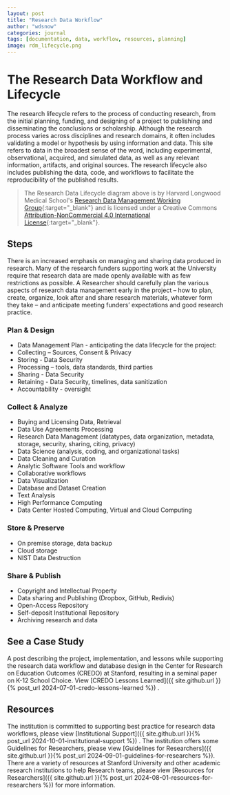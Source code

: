 ```yaml
---
layout: post
title: "Research Data Workflow"
author: "wdsnow"
categories: journal
tags: [documentation, data, workflow, resources, planning]
image: rdm_lifecycle.png
---
```


# The Research Data Workflow and Lifecycle

The research lifecycle refers to the process of conducting research, from the initial planning, funding, and designing of a project to publishing and disseminating the conclusions or scholarship. Although the research process varies across disciplines and research domains, it often includes validating a model or hypothesis by using information and data. This site refers to data in the broadest sense of the word, including experimental, observational, acquired, and simulated data, as well as any relevant information, artifacts, and original sources. The research lifecycle also includes publishing the data, code, and workflows to facilitate the reproducibility of the published results.

> The Research Data Lifecycle diagram above is by Harvard Longwood Medical School's [Research Data Management Working Group](https://datamanagement.hms.harvard.edu/about-rdmwg){:target="_blank"} and is licensed under a Creative Commons [Attribution-NonCommercial 4.0 International License](https://creativecommons.org/licenses/by-nc/4.0/){:target="_blank"}.

## Steps

There is an increased emphasis on managing and sharing data produced in research. Many of the research funders supporting work at the University require that research data are made openly available with as few restrictions as possible. A Researcher should carefully plan the various aspects of research data management early in the project – how to plan, create, organize, look after and share research materials, whatever form they take – and anticipate meeting funders’ expectations and good research practice. 

### Plan & Design
* Data Management Plan - anticipating the data lifecycle for the project:
* Collecting – Sources, Consent & Privacy
* Storing - Data Security
* Processing – tools, data standards, third parties
* Sharing - Data Security
* Retaining - Data Security, timelines, data sanitization
* Accountability - oversight

### Collect & Analyze
* Buying and Licensing Data, Retrieval
* Data Use Agreements Processing
* Research Data Management (datatypes, data organization, metadata, storage, security, sharing, citing, privacy)
* Data Science (analysis, coding, and organizational tasks)
* Data Cleaning and Curation
* Analytic Software Tools and workflow
* Collaborative workflows
* Data Visualization
* Database and Dataset Creation
* Text Analysis
* High Performance Computing
* Data Center Hosted Computing, Virtual and Cloud Computing

### Store & Preserve
* On premise storage, data backup
* Cloud storage
* NIST Data Destruction

### Share & Publish
* Copyright and Intellectual Property
* Data sharing and Publishing (Dropbox, GitHub, Redivis)
* Open-Access Repository
* Self-deposit Institutional Repository
* Archiving research and data



## See a Case Study

A post describing the project, implementation, and lessons while supporting the research data workflow and database design in the Center for Research on Education Outcomes (CREDO) at Stanford, resulting in a seminal paper on K-12 School Choice. View [CREDO Lessons Learned]({{ site.github.url }}{% post_url 2024-07-01-credo-lessons-learned %}) .

## Resources

The institution is committed to supporting best practice for research data workflows, please view [Institutional Support]({{ site.github.url }}{% post_url 2024-10-01-institutional-support %}) . The institution offers some Guidelines for Researchers, please view [Guidelines for Researchers]({{ site.github.url }}{% post_url 2024-09-01-guidelines-for-researchers %}). There are a variety of resources at Stanford University and other academic research institutions to help Research teams, please view [Resources for Researchers]({{ site.github.url }}{% post_url 2024-08-01-resources-for-researchers %}) for more information. 

